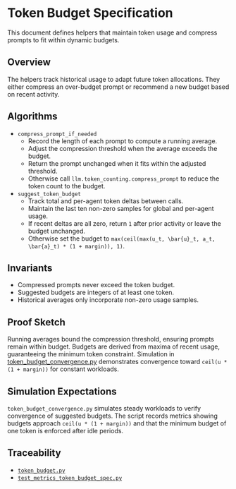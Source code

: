 # Token Budget Specification

This document defines helpers that maintain token usage and compress prompts to
fit within dynamic budgets.

## Overview

The helpers track historical usage to adapt future token allocations. They
either compress an over-budget prompt or recommend a new budget based on recent
activity.

## Algorithms

- `compress_prompt_if_needed`
    - Record the length of each prompt to compute a running average.
    - Adjust the compression threshold when the average exceeds the budget.
    - Return the prompt unchanged when it fits within the adjusted threshold.
    - Otherwise call `llm.token_counting.compress_prompt` to reduce the token
      count to the budget.
- `suggest_token_budget`
    - Track total and per-agent token deltas between calls.
    - Maintain the last ten non-zero samples for global and per-agent usage.
    - If recent deltas are all zero, return `1` after prior activity or leave
      the budget unchanged.
    - Otherwise set the budget to
      `max(ceil(max(u_t, \bar{u}_t, a_t, \bar{a}_t) * (1 + margin)), 1)`.

## Invariants

- Compressed prompts never exceed the token budget.
- Suggested budgets are integers of at least one token.
- Historical averages only incorporate non-zero usage samples.

## Proof Sketch

Running averages bound the compression threshold, ensuring prompts remain within
budget. Budgets are derived from maxima of recent usage, guaranteeing the
minimum token constraint. Simulation in
[token_budget_convergence.py](../../scripts/token_budget_convergence.py)
demonstrates convergence toward `ceil(u * (1 + margin))` for constant
workloads.

## Simulation Expectations

`token_budget_convergence.py` simulates steady workloads to verify convergence
of suggested budgets. The script records metrics showing budgets approach
`ceil(u * (1 + margin))` and that the minimum budget of one token is enforced
after idle periods.

## Traceability

- [`token_budget.py`][impl]
- [`test_metrics_token_budget_spec.py`][tests]

[impl]: ../../src/autoresearch/token_budget.py
[tests]: ../../tests/unit/test_metrics_token_budget_spec.py


